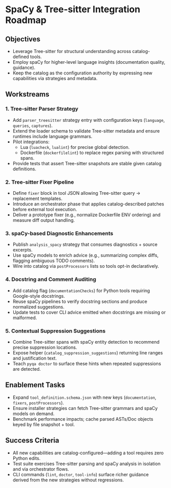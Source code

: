 <!-- SPDX-License-Identifier: MIT -->

<!-- Copyright (c) 2025 Blackcat Informatics® Inc. -->

# SpaCy & Tree-sitter Integration Roadmap

## Objectives

- Leverage Tree-sitter for structural understanding across catalog-defined tools.
- Employ spaCy for higher-level language insights (documentation quality, guidance).
- Keep the catalog as the configuration authority by expressing new capabilities via strategies and metadata.

## Workstreams

### 1. Tree-sitter Parser Strategy

- Add `parser_treesitter` strategy entry with configuration keys (`language`, `queries`, `captures`).
- Extend the loader schema to validate Tree-sitter metadata and ensure runtimes include language grammars.
- Pilot integrations:
  - Lua (`luacheck`, `lualint`) for precise global detection.
  - Dockerfile (`dockerfilelint`) to replace regex parsing with structured spans.
- Provide tests that assert Tree-sitter snapshots are stable given catalog definitions.

### 2. Tree-sitter Fixer Pipeline

- Define `fixer` block in tool JSON allowing Tree-sitter query → replacement templates.
- Introduce an orchestrator phase that applies catalog-described patches before external tool execution.
- Deliver a prototype fixer (e.g., normalize Dockerfile ENV ordering) and measure diff output handling.

### 3. spaCy-based Diagnostic Enhancements

- Publish `analysis_spacy` strategy that consumes diagnostics + source excerpts.
- Use spaCy models to enrich advice (e.g., summarizing complex diffs, flagging ambiguous TODO comments).
- Wire into catalog via `postProcessors` lists so tools opt-in declaratively.

### 4. Docstring and Comment Auditing

- Add catalog flag (`documentationChecks`) for Python tools requiring Google-style docstrings.
- Reuse spaCy pipelines to verify docstring sections and produce normalized suggestions.
- Update tests to cover CLI advice emitted when docstrings are missing or malformed.

### 5. Contextual Suppression Suggestions

- Combine Tree-sitter spans with spaCy entity detection to recommend precise suppression locations.
- Expose helper (`catalog_suppression_suggestions`) returning line ranges and justification text.
- Teach `pyqa doctor` to surface these hints when repeated suppressions are detected.

## Enablement Tasks

- Expand `tool_definition.schema.json` with new keys (`documentation`, `fixers`, `postProcessors`).
- Ensure installer strategies can fetch Tree-sitter grammars and spaCy models on demand.
- Benchmark performance impacts; cache parsed ASTs/Doc objects keyed by file snapshot + tool.

## Success Criteria

- All new capabilities are catalog-configured—adding a tool requires zero Python edits.
- Test suite exercises Tree-sitter parsing and spaCy analysis in isolation and via orchestrator flows.
- CLI commands (`lint`, `doctor`, `tool-info`) surface richer guidance derived from the new strategies without regressions.
